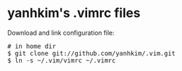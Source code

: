 yanhkim's .vimrc files
======================

Download and link configuration file:
<pre>
# in home dir
$ git clone git://github.com/yanhkim/.vim.git
$ ln -s ~/.vim/vimrc ~/.vimrc
</pre>
